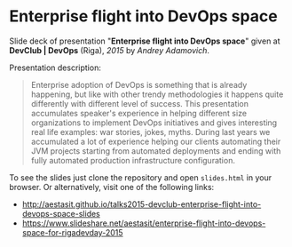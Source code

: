 
# Enterprise flight into DevOps space

Slide deck of presentation "**Enterprise flight into DevOps space**" given at **DevClub | DevOps** (Riga), *2015* by *Andrey Adamovich*.

Presentation description:

>  Enterprise adoption of DevOps is something that is already happening, but like with other trendy methodologies it happens quite differently with different level of success. This presentation accumulates speaker's experience in helping different size organizations to implement DevOps initiatives and gives interesting real life examples: war stories, jokes, myths. During last years we accumulated a lot of experience helping our clients automating their JVM projects starting from automated deployments and ending with fully automated production infrastructure configuration. 


To see the slides just clone the repository and open `slides.html` in your browser. Or alternatively, visit one of the following links:

- <http://aestasit.github.io/talks2015-devclub-enterprise-flight-into-devops-space-slides>
- <https://www.slideshare.net/aestasit/enterprise-flight-into-devops-space-for-rigadevday-2015>

